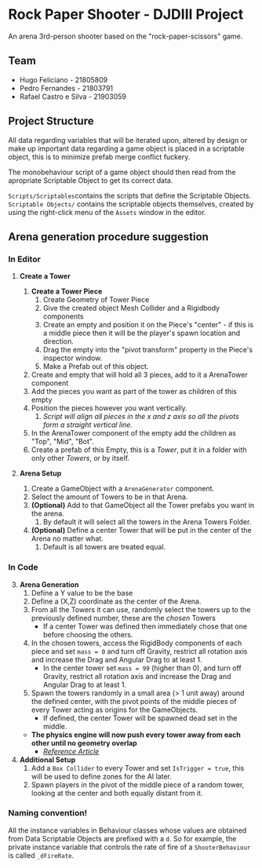 # Rock Paper Shooter - DJDIII Project

An arena 3rd-person shooter based on the "rock-paper-scissors" game.

## Team

* Hugo Feliciano - 21805809
* Pedro Fernandes - 21803791
* Rafael Castro e Silva - 21903059
   
## Project Structure

All data regarding variables that will be iterated upon, altered by design or
make up important data regarding a game object is placed in a scriptable
object, this is to minimize prefab merge conflict fuckery.

The monobehaviour script of a game object should then read from the
apropriate Scriptable Object to get its correct data.

`Scripts/Scriptables`contains the scripts that define the Scriptable Objects.
`Scriptable Objects/` contains the scriptable objects themselves, created by
using the right-click menu of the `Assets` window in the editor.

## Arena generation procedure suggestion

### In Editor

1. **Create a Tower**
   1.  **Create a Tower Piece**
       1. Create Geometry of Tower Piece
       2. Give the created object Mesh Collider and a Rigidbody components
       3. Create an empty and position it on the Piece's "center" - if this is a middle piece then it will be the player's spawn location and direction.
       4. Drag the empty into the "pivot transform" property in the Piece's inspector window.
       5. Make a Prefab out of this object.
   2. Create and empty that will hold all 3 pieces, add to it a ArenaTower component
   3. Add the pieces you want as part of the tower as children of this empty
   4. Position the pieces however you want vertically.
      1. *Script will align all pieces in the x and z axis so all the pivots form a straight vertical line.*
   5. In the ArenaTower component of the empty add the children as "Top", "Mid", "Bot".
   6. Create a prefab of this Empty, this is a *Tower*, put it in a folder with only other *Towers*, or by itself.

2. **Arena Setup**
   1. Create a GameObject with a `ArenaGenerator` component.
   2. Select the amount of Towers to be in that Arena.
   3. **(Optional)** Add to that GameObject all the Tower prefabs you want in the arena.
      1. By default it will select all the towers in the Arena Towers Folder.
   4. **(Optional)** Define a center Tower that will be put in the center of the Arena no matter what.
      1. Default is all towers are treated equal.
   
### In Code

3. **Arena Generation**
   1. Define a Y value to be the base
   2. Define a (X,Z) coordinate as the center of the Arena.
   3. From all the Towers it can use, randomly select the towers up to the previously defined number, these are the *chosen* Towers
      * If a center Tower was defined then immediately chose that one before choosing the others.
   4. In the chosen towers, access the RigidBody components of each piece and set `mass = 0` and turn off Gravity, restrict all rotation axis and increase the Drag and Angular Drag to at least 1.
      * In the center tower set `mass = 99` (higher than 0), and turn off Gravity, restrict all rotation axis and increase the Drag and Angular Drag to at least 1.
   5. Spawn the towers randomly in a small area (> 1 unit away) around the defined center, with the pivot points of the middle pieces of every Tower acting as origins for the GameObjects.
      * If defined, the center Tower will be spawned dead set in the middle.
    * **The physics engine will now push every tower away from each other until no geometry overlap**
      * [*Reference Article*](https://www.gamasutra.com/blogs/AAdonaac/20150903/252889/Procedural_Dungeon_Generation_Algorithm.php)
4. **Additional Setup**
   1. Add a `Box Collider` to every Tower and set `IsTrigger = true`, this will be used to define zones for the AI later.
   2. Spawn players in the pivot of the middle piece of a random tower, looking at the center and both equally distant from it.


### Naming convention!

All the instance variables in Behaviour classes whose values are obtained
from Data Scriptable Objects are prefixed with a `d`.
So for example, the private instance variable that controls the rate of
fire of a `ShooterBehaviour` is called `_dFireRate`.
